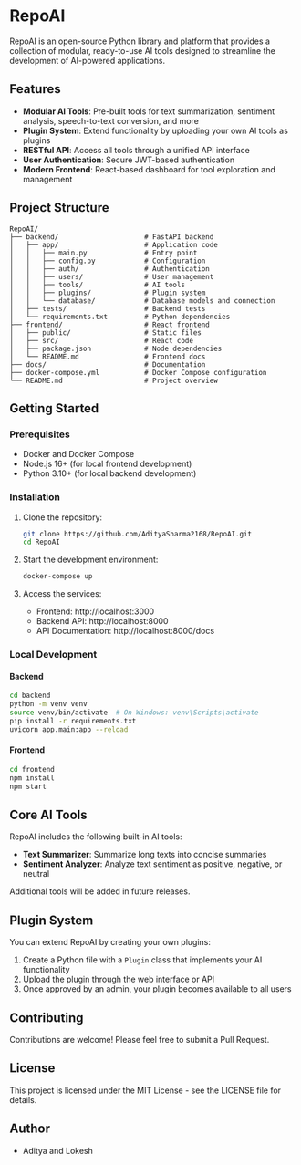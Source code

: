 # RepoAI

RepoAI is an open-source Python library and platform that provides a collection of modular, ready-to-use AI tools designed to streamline the development of AI-powered applications.

## Features

- **Modular AI Tools**: Pre-built tools for text summarization, sentiment analysis, speech-to-text conversion, and more
- **Plugin System**: Extend functionality by uploading your own AI tools as plugins
- **RESTful API**: Access all tools through a unified API interface
- **User Authentication**: Secure JWT-based authentication
- **Modern Frontend**: React-based dashboard for tool exploration and management

## Project Structure

```
RepoAI/
├── backend/                     # FastAPI backend
│   ├── app/                     # Application code
│   │   ├── main.py              # Entry point
│   │   ├── config.py            # Configuration
│   │   ├── auth/                # Authentication
│   │   ├── users/               # User management
│   │   ├── tools/               # AI tools
│   │   ├── plugins/             # Plugin system
│   │   └── database/            # Database models and connection
│   ├── tests/                   # Backend tests
│   └── requirements.txt         # Python dependencies
├── frontend/                    # React frontend
│   ├── public/                  # Static files
│   ├── src/                     # React code
│   ├── package.json             # Node dependencies
│   └── README.md                # Frontend docs
├── docs/                        # Documentation
├── docker-compose.yml           # Docker Compose configuration
└── README.md                    # Project overview
```

## Getting Started

### Prerequisites

- Docker and Docker Compose
- Node.js 16+ (for local frontend development)
- Python 3.10+ (for local backend development)

### Installation

1. Clone the repository:
   ```bash
   git clone https://github.com/AdityaSharma2168/RepoAI.git
   cd RepoAI
   ```

2. Start the development environment:
   ```bash
   docker-compose up
   ```

3. Access the services:
   - Frontend: http://localhost:3000
   - Backend API: http://localhost:8000
   - API Documentation: http://localhost:8000/docs

### Local Development

#### Backend

```bash
cd backend
python -m venv venv
source venv/bin/activate  # On Windows: venv\Scripts\activate
pip install -r requirements.txt
uvicorn app.main:app --reload
```

#### Frontend

```bash
cd frontend
npm install
npm start
```

## Core AI Tools

RepoAI includes the following built-in AI tools:

- **Text Summarizer**: Summarize long texts into concise summaries
- **Sentiment Analyzer**: Analyze text sentiment as positive, negative, or neutral

Additional tools will be added in future releases.

## Plugin System

You can extend RepoAI by creating your own plugins:

1. Create a Python file with a `Plugin` class that implements your AI functionality
2. Upload the plugin through the web interface or API
3. Once approved by an admin, your plugin becomes available to all users

## Contributing

Contributions are welcome! Please feel free to submit a Pull Request.

## License

This project is licensed under the MIT License - see the LICENSE file for details.

## Author

- Aditya and Lokesh
